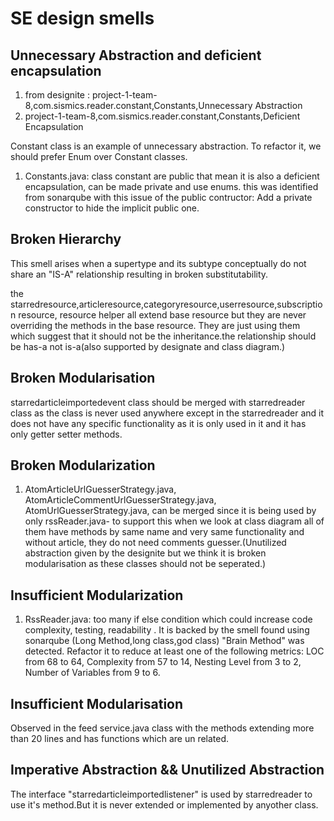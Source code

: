 # SE design smells

## **Unnecessary Abstraction and deficient encapsulation**

1. from designite :  project-1-team-8,com.sismics.reader.constant,Constants,Unnecessary Abstraction
2. project-1-team-8,com.sismics.reader.constant,Constants,Deficient Encapsulation

Constant class is an example of unnecessary abstraction. To refactor it, we should prefer Enum over Constant classes.

1. Constants.java: class constant are public that mean it is also a deficient encapsulation, can be made private and use enums.
this was identified from sonarqube with this issue of the public contructor: Add a private constructor to hide the implicit public one. 


## **Broken Hierarchy**

This smell arises when a supertype and its subtype conceptually do not share an "IS-A" relationship resulting in broken substitutability.

the starredresource,articleresource,categoryresource,userresource,subscription resource, resource helper all extend base resource but they are never overriding the methods in the base resource. They are just using them which suggest that it should not be the inheritance.the relationship should be has-a not is-a(also supported by designate and class diagram.)

<!-- ## **Unnecessary Hierarchy**

This smell arises when the whole inheritance hierarchy is unnecessary, indicating that inheritance has been applied needlessly for the particular design context.
From Basedao, all other files with dao are extended but they do not use any Basedao methods overriding.Instead they override the queryparams method which is imported. -->


## **Broken Modularisation**
starredarticleimportedevent class should be merged with starredreader class as the class is never used anywhere except in the starredreader and it does not have any specific functionality as it is only used in it and it has only getter setter methods.

## **Broken Modularization**

1. AtomArticleUrlGuesserStrategy.java, AtomArticleCommentUrlGuesserStrategy.java, AtomUrlGuesserStrategy.java, can be merged since it is being used by only rssReader.java- to support this when we look at class diagram all of them have methods by same name and very same functionality and without article, they do not need comments guesser.(Unutilized abstraction given by the designite but we think it is broken modularisation as these classes should not be seperated.)

## **Insufficient Modularization**

1. RssReader.java: too many if else condition which could increase code complexity, testing, readability . It is backed by the smell found using sonarqube (Long Method,long class,god class) "Brain Method" was detected. Refactor it to reduce at least one of the following metrics: LOC from 68 to 64, Complexity from 57 to 14, Nesting Level from 3 to 2, Number of Variables from 9 to 6.

## **Insufficient Modularisation**
Observed in the feed service.java class with the methods extending more than 20 lines and has functions which are un related.

## **Imperative Abstraction && Unutilized Abstraction**
The interface "starredarticleimportedlistener" is used by starredreader to use it's method.But it is never extended or implemented by anyother class.

 

